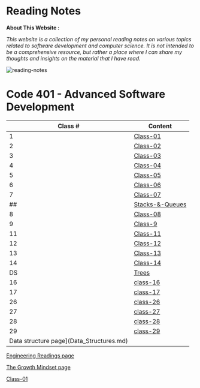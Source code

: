 # Reading Notes

**About This Website :**


*This website is a collection of my personal reading notes on various topics related to software development and computer science. It is not intended to be a comprehensive resource, but rather a place where I can share my thoughts and insights on the material that I have read.*


![reading-notes](https://m.media-amazon.com/images/I/61936RmysdL.png)



# **Code 401 - Advanced Software Development**

| Class # | Content |
| ------- | ----- |
| 1 |  [Class-01](Code401/class-01.md) |
| 2 |  [Class-02](Code401/class-02.md) |
| 3 |  [Class-03](Code401/class-03.md) |
| 4 | 	[Class-04](Code401/class-04.md)  |
| 5 | 	[Class-05](Code401/class-05.md)  |
| 6 | 	[Class-06](Code401/class-06.md)  |
| 7 | 	[Class-07](Code401/class-07.md)  |
| ## | 	[Stacks-&-Queues](Code401/Stacks-and-Queues.md)  |
| 8 | 	[Class-08](Code401/class-08.md)  |
| 9 | 	[Class-9](Code401/class-09.md)  |
| 11 | 	[Class-11](Code401/class-11.md)  |
| 12 | 	[Class-12](Code401/class-12.md)  |
| 13 | 	[Class-13](Code401/class-13.md)  |
| 14 | 	[Class-14](Code401/class-14.md)  |
| DS | 	[Trees](Code401/Trees.md)  |
| 16 | 	[class-16](Code401/class-16.md)  |
| 17 | 	[class-17](Code401/class-17.md)  |
| 26 | 	[class-26](Code401/class_26.md)  |
| 27 | 	[class-27](Code401/class-27.md)  |
| 28 | 	[class-28](Code401/class_28.md)  |
| 29 | 	[class-29](Code401/class_29.md)  |
|Data structure page](Data_Structures.md)|


[Engineering Readings page](Engineering_Readings.md)


[The Growth Mindset page](Mindset.md)


[Class-01](Code401/class-01.md)
